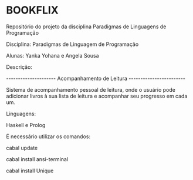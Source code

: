 # BOOKFLIX
Repositório do projeto da disciplina Paradigmas de Linguagens de Programação

Disciplina: Paradigmas de Linguagem de Programação

Alunas: Yanka Yohana e Angela Sousa
               


Descrição:

--------------------- Acompanhamento de Leitura ------------------------

Sistema de acompanhamento pessoal de leitura, onde o usuário pode adicionar livros à sua lista de leitura e acompanhar seu progresso em cada um. 


Linguagens:

Haskell e Prolog


É necessário utilizar os comandos: 

cabal update

cabal install ansi-terminal

cabal install Unique



